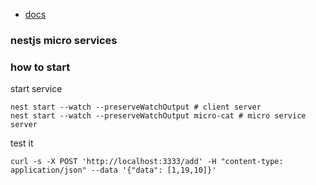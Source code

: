 
- [docs](https://docs.nestjs.com/microservices/basics)

### nestjs micro services
### how to start

start service
```
nest start --watch --preserveWatchOutput # client server
nest start --watch --preserveWatchOutput micro-cat # micro service server
```

test it
```
curl -s -X POST 'http://localhost:3333/add' -H "content-type: application/json" --data '{"data": [1,19,10]}'
```

